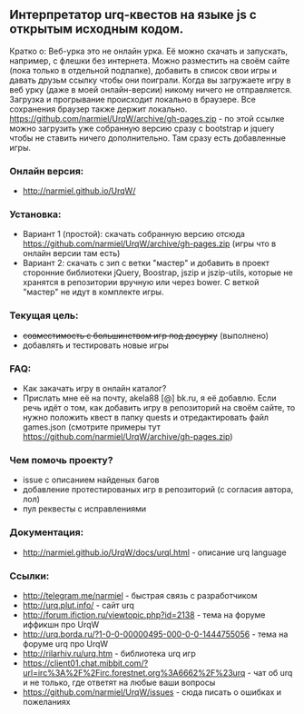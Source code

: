 ## Интерпретатор urq-квестов на языке js с открытым исходным кодом.
Кратко о:
Веб-урка это не онлайн урка. Её можно скачать и запускать, например, с флешки без интернета.
Можно разместить на своём сайте (пока только в отдельной подпапке), добавить в список свои игры и давать друзьм ссылку чтобы они поиграли.
Когда вы загружаете игру в веб урку (даже в моей онлайн-версии) никому ничего не отправляется. Загрузка и прогрывание происходит локально в браузере. Все сохранения браузер также держит локально.
https://github.com/narmiel/UrqW/archive/gh-pages.zip - по этой ссылке можно загрузить уже собранную версию сразу с bootstrap и jquery чтобы не ставить ничего дополнительно. Там сразу есть добавленные игры.

### Онлайн версия:
 * http://narmiel.github.io/UrqW/

### Установка:
* Вариант 1 (простой): скачать собранную версию отсюда https://github.com/narmiel/UrqW/archive/gh-pages.zip (игры что в онлайн версии там есть)
* Вариант 2: скачать с зип с ветки "мастер" и добавить в проект сторонние библиотеки jQuery, Boostrap, jszip и 
jszip-utils, которые не хранятся в репозитории вручную или через bower. С веткой "мастер" не идут в комплекте игры.

### Текущая цель:
 * ~~совместимость с большинством игр под досурку~~ (выполнено)
 * добавлять и тестировать новые игры

### FAQ:
 * Как закачать игру в онлайн каталог?
 * Прислать мне её на почту, akela88 [@] bk.ru, я её добавлю. Если речь идёт о том, как добавить игру в репозиторий на своём сайте, то нужно положить квест в папку quests и отредактировать файл games.json (смотрите примеры тут https://github.com/narmiel/UrqW/archive/gh-pages.zip)
 
### Чем помочь проекту?
 * issue с описанием найденых багов
 * добавление протестированых игр в репозиторий (с согласия автора, лол)
 * пул реквесты с исправлениями

### Документация:
 * http://narmiel.github.io/UrqW/docs/urql.html - описание urq language

### Ссылки:
 * http://telegram.me/narmiel - быстрая связь с разработчиком
 * http://urq.plut.info/ - сайт urq
 * http://forum.ifiction.ru/viewtopic.php?id=2138 - тема на форуме иффикшн про UrqW
 * http://urq.borda.ru/?1-0-0-00000495-000-0-0-1444755056 - тема на форуме urq про UrqW
 * http://rilarhiv.ru/urq.htm - библиотека urq игр
 * https://client01.chat.mibbit.com/?url=irc%3A%2F%2Firc.forestnet.org%3A6662%2F%23urq - чат об urq и не только, где ответят на любые ваши вопросы
 * https://github.com/narmiel/UrqW/issues - сюда писать о ошибках и пожеланиях
